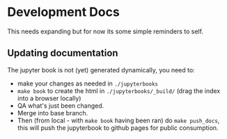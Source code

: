 # Development Docs

This needs expanding but for now its some simple reminders to self.

## Updating documentation

The jupyter book is not (yet) generated dynamically, you need to:

- make your changes as needed in `./jupyterbooks`
- `make book` to create the html in `./jupyterbooks/_build/` (drag the index into a browser locally)
- QA what's just been changed.
- Merge into base branch.
- Then (from local - with `make book` having been ran) do `make push_docs`, this will push the jupyterbook to github pages for public consumption.